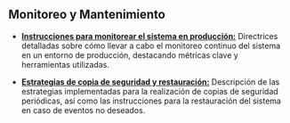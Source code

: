 ## Monitoreo y Mantenimiento

- **[Instrucciones para monitorear el sistema en producción:](Instrucciones-para-Monitorear-el-Sistema-en-Produccion)**
  Directrices detalladas sobre cómo llevar a cabo el monitoreo continuo del sistema en un entorno de producción, destacando métricas clave y herramientas utilizadas.

- **[Estrategias de copia de seguridad y restauración:](Estrategias-de-Copia-de-Seguridad-y-Restauracion)**
  Descripción de las estrategias implementadas para la realización de copias de seguridad periódicas, así como las instrucciones para la restauración del sistema en caso de eventos no deseados.
